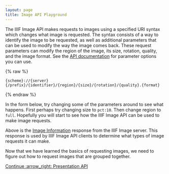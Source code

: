 ```yaml
---
layout: page
title: Image API Playground
---
```


The IIIF Image API makes requests to images using a specified URI syntax which changes what image is requested. The syntax consists of a way to identify the image to be requested, as well as additional parameters that can be used to modify the way the image comes back. These request parameters can modify the region of the image, its size, rotation, quality, and the image format. See the [API documentation](http://iiif.io/api/image/2.1/#image-request-parameters) for parameter options you can use.

{% raw %}

    {scheme}://{server}{/prefix}/{identifier}/{region}/{size}/{rotation}/{quality}.{format}

{% endraw %}

In the form below, try changing some of the parameters around to see what happens. First perhaps try changing size to `pct:10`. Then change region to `full`. Hopefully you will start to see how the IIIF Image API can be used to make image requests.

<div id='image-api-playground'> </div>

Above is the [Image Information](http://iiif.io/api/image/2.1/#image-information) response from the IIIF Image server. This response is used by IIIF Image API clients to determine what types of image requests it can make.

Now that we have learned the basics of requesting images, we need to figure out how to request images that are grouped together.

<div class='d-flex justify-content-around'>
  <a class="btn btn-secondary" href="{{'presentation-api' | relative_url }}">
    <span class='next-continue'>Continue :arrow_right:</span>
    <span class='next-title'>Presentation API</span>
  </a>
</div>
